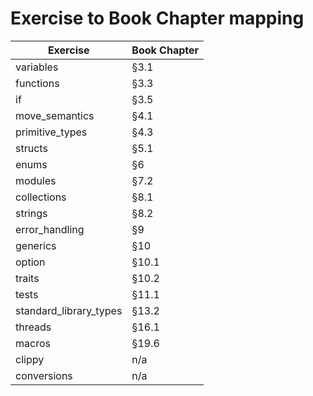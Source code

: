 # Exercise to Book Chapter mapping

| Exercise               | Book Chapter |
|------------------------|--------------|
| variables              | §3.1          | 	✓
| functions              | §3.3          |	✓
| if                     | §3.5          |	✓
| move_semantics         | §4.1          |	✓
| primitive_types        | §4.3          |	✓
| structs                | §5.1          |  ✓
| enums                  | §6            |  ✓
| modules                | §7.2          |  ✓
| collections            | §8.1          |  ✓
| strings                | §8.2          |  ✓
| error_handling         | §9            |  ✓
| generics               | §10           |  ✓
| option                 | §10.1         |  ✓
| traits                 | §10.2         |  ✓
| tests                  | §11.1         |  ✓
| standard_library_types | §13.2         |  ✓
| threads                | §16.1         |  ✓
| macros                 | §19.6         |  ✓
| clippy                 | n/a           |  ✓
| conversions            | n/a           |
